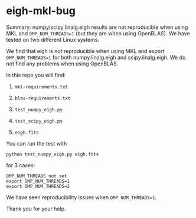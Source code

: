 # eigh-mkl-bug

Summary: numpy/scipy linalg.eigh results are not reproducible when using MKL
and `OMP_NUM_THREADS=1` (but they are when using OpenBLAS). We have tested on two
different Linux systems.

We find that eigh is not reproducible when using MKL and export
`OMP_NUM_THREADS=1` for both numpy.linalg.eigh and scipy.linalg.eigh. We do not
find any problems when using OpenBLAS.

In this repo you will find:

1) `mkl-requirements.txt`

2) `blas-requirements.txt`

3) `test_numpy_eigh.py`

4) `test_scipy_eigh.py`

5) `eigh.fits`

You can run the test with

```
python test_numpy_eigh.py eigh.fits

```
for 3 cases:

```
OMP_NUM_THREADS not set
export OMP_NUM_THREADS=1
export OMP_NUM_THREADS=2
```

We have seen reproducibility issues when `OMP_NUM_THREADS=1`.

Thank you for your help.



